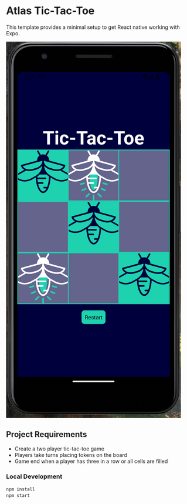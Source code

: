 # Atlas Tic-Tac-Toe

This template provides a minimal setup to get React native working with Expo.

![screenshot](Screenshot.png)

## Project Requirements

- Create a two player tic-tac-toe game
- Players take turns placing tokens on the board
- Game end when a player has three in a row or all cells are filled

### Local Development

```bash
npm install
npm start
```
